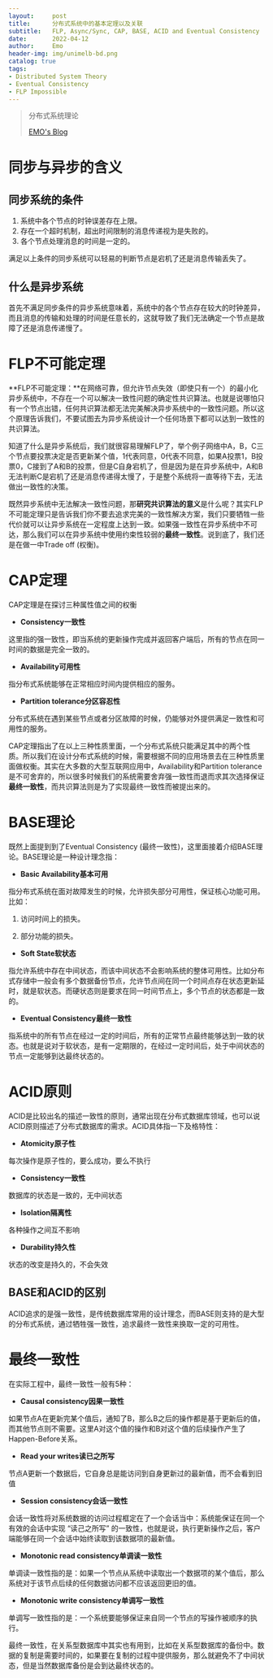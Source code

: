 ```yaml
---
layout:     post
title:      分布式系统中的基本定理以及关联
subtitle:   FLP, Async/Sync, CAP, BASE, ACID and Eventual Consistency
date:       2022-04-12
author:     Emo
header-img: img/unimelb-bd.png
catalog: true
tags:
- Distributed System Theory
- Eventual Consistency
- FLP Impossible
---
```

> 分布式系统理论
>
> [EMO's Blog](https://emosama.github.io/)

# 同步与异步的含义

## 同步系统的条件

1. 系统中各个节点的时钟误差存在上限。
2. 存在一个超时机制，超出时间限制的消息传递视为是失败的。
3. 各个节点处理消息的时间是一定的。

满足以上条件的同步系统可以轻易的判断节点是宕机了还是消息传输丢失了。

## 什么是异步系统

首先不满足同步条件的异步系统意味着，系统中的各个节点存在较大的时钟差异，而且消息的传输和处理的时间是任意长的，这就导致了我们无法确定一个节点是故障了还是消息传递慢了。

# FLP不可能定理
**FLP不可能定理：**在网络可靠，但允许节点失效（即使只有一个）的最小化异步系统中，不存在一个可以解决一致性问题的确定性共识算法。也就是说哪怕只有一个节点出错，任何共识算法都无法完美解决异步系统中的一致性问题。所以这个原理告诉我们，不要试图去为异步系统设计一个任何场景下都可以达到一致性的共识算法。

知道了什么是异步系统后，我们就很容易理解FLP了，举个例子网络中A，B，C三个节点要投票决定是否更新某个值，1代表同意，0代表不同意，如果A投票1，B投票0，C接到了A和B的投票，但是C自身宕机了，但是因为是在异步系统中，A和B无法判断C是宕机了还是消息传递得太慢了，于是整个系统将一直等待下去，无法做出一致性的决策。

既然异步系统中无法解决一致性问题，那**研究共识算法的意义**是什么呢？其实FLP不可能定理只是告诉我们你不要去追求完美的一致性解决方案，我们只要牺牲一些代价就可以让异步系统在一定程度上达到一致。如果强一致性在异步系统中不可达，那么我们可以在异步系统中使用约束性较弱的**最终一致性**。说到底了，我们还是在做一中Trade off (权衡)。

# CAP定理

CAP定理是在探讨三种属性值之间的权衡

- **Consistency一致性**

这里指的强一致性，即当系统的更新操作完成并返回客户端后，所有的节点在同一时间的数据是完全一致的。

- **Availability可用性**

指分布式系统能够在正常相应时间内提供相应的服务。

- **Partition tolerance分区容忍性**

分布式系统在遇到某些节点或者分区故障的时候，仍能够对外提供满足一致性和可用性的服务。

CAP定理指出了在以上三种性质里面，一个分布式系统只能满足其中的两个性质。所以我们在设计分布式系统的时候，需要根据不同的应用场景去在三种性质里面做权衡。其实在大多数的大型互联网应用中，Availability和Partition tolerance是不可舍弃的，所以很多时候我们的系统需要舍弃强一致性而退而求其次选择保证**最终一致性**，而共识算法则是为了实现最终一致性而被提出来的。

# BASE理论

既然上面提到到了Eventual Consistency (最终一致性)，这里面接着介绍BASE理论。BASE理论是一种设计理念指：

- **Basic Availability基本可用**

指分布式系统在面对故障发生的时候，允许损失部分可用性，保证核心功能可用。比如：

1. 访问时间上的损失。

2. 部分功能的损失。

- **Soft State软状态**

指允许系统中存在中间状态，而该中间状态不会影响系统的整体可用性。比如分布式存储中一般会有多个数据备份节点，允许节点间在同一个时间点存在状态更新延时，就是软状态。而硬状态则是要求在同一时间节点上，多个节点的状态都是一致的。

- **Eventual Consistency最终一致性**

指系统中的所有节点在经过一定的时间后，所有的正常节点最终能够达到一致的状态。也就是说对于软状态，是有一定期限的，在经过一定时间后，处于中间状态的节点一定能够到达最终状态的。

# ACID原则

ACID是比较出名的描述一致性的原则，通常出现在分布式数据库领域，也可以说ACID原则描述了分布式数据库的需求。ACID具体指一下及格特性： 

- **Atomicity原子性**

每次操作是原子性的，要么成功，要么不执行

- **Consistency一致性**

数据库的状态是一致的，无中间状态

- **Isolation隔离性**

各种操作之间互不影响

- **Durability持久性**

状态的改变是持久的，不会失效

## BASE和ACID的区别

ACID追求的是强一致性，是传统数据库常用的设计理念，而BASE则支持的是大型的分布式系统，通过牺牲强一致性，追求最终一致性来换取一定的可用性。

# 最终一致性

在实际工程中，最终一致性一般有5种：

- **Causal consistency因果一致性**

如果节点A在更新完某个值后，通知了B，那么B之后的操作都是基于更新后的值，而其他节点则不需要。这里A对这个值的操作和B对这个值的后续操作产生了Happen-Before关系。

- **Read your writes读已之所写**

节点A更新一个数据后，它自身总是能访问到自身更新过的最新值，而不会看到旧值

- **Session consistency会话一致性**

会话一致性将对系统数据的访问过程框定在了一个会话当中：系统能保证在同一个有效的会话中实现 “读己之所写” 的一致性，也就是说，执行更新操作之后，客户端能够在同一个会话中始终读取到该数据项的最新值。

- **Monotonic read consistency单调读一致性**

单调读一致性指的是：如果一个节点从系统中读取出一个数据项的某个值后，那么系统对于该节点后续的任何数据访问都不应该返回更旧的值。

- **Monotonic write consistency单调写一致性**

单调写一致性指的是：一个系统要能够保证来自同一个节点的写操作被顺序的执行。

最终一致性，在关系型数据库中其实也有用到，比如在关系型数据库的备份中。数据的复制是需要时间的，如果要在复制的过程中提供服务，那么就避免不了中间状态，但是当然数据库备份是会到达最终状态的。

